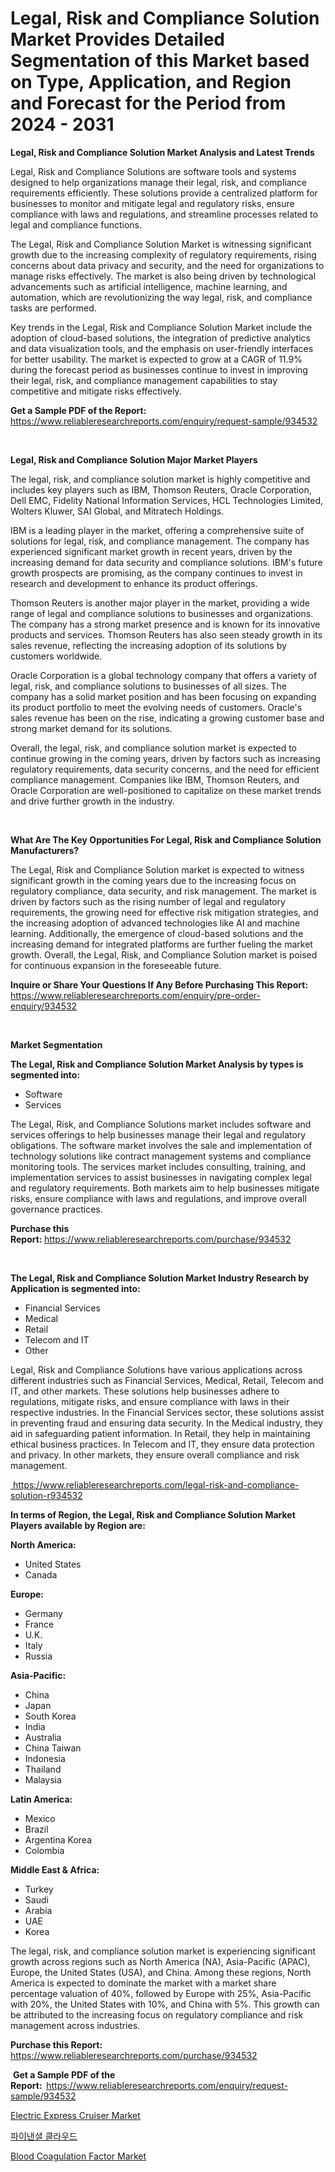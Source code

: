 <p><h1>Legal, Risk and Compliance Solution Market Provides Detailed Segmentation of this Market based on Type, Application, and Region and Forecast for the Period from 2024 - 2031</h1></p><p><strong>Legal, Risk and Compliance Solution Market Analysis and Latest Trends</strong></p>
<p><p>Legal, Risk and Compliance Solutions are software tools and systems designed to help organizations manage their legal, risk, and compliance requirements efficiently. These solutions provide a centralized platform for businesses to monitor and mitigate legal and regulatory risks, ensure compliance with laws and regulations, and streamline processes related to legal and compliance functions.</p><p>The Legal, Risk and Compliance Solution Market is witnessing significant growth due to the increasing complexity of regulatory requirements, rising concerns about data privacy and security, and the need for organizations to manage risks effectively. The market is also being driven by technological advancements such as artificial intelligence, machine learning, and automation, which are revolutionizing the way legal, risk, and compliance tasks are performed.</p><p>Key trends in the Legal, Risk and Compliance Solution Market include the adoption of cloud-based solutions, the integration of predictive analytics and data visualization tools, and the emphasis on user-friendly interfaces for better usability. The market is expected to grow at a CAGR of 11.9% during the forecast period as businesses continue to invest in improving their legal, risk, and compliance management capabilities to stay competitive and mitigate risks effectively.</p></p>
<p><strong>Get a Sample PDF of the Report:&nbsp;</strong> <a href="https://www.reliableresearchreports.com/enquiry/request-sample/934532">https://www.reliableresearchreports.com/enquiry/request-sample/934532</a></p>
<p>&nbsp;</p>
<p><strong>Legal, Risk and Compliance Solution Major Market Players</strong></p>
<p><p>The legal, risk, and compliance solution market is highly competitive and includes key players such as IBM, Thomson Reuters, Oracle Corporation, Dell EMC, Fidelity National Information Services, HCL Technologies Limited, Wolters Kluwer, SAI Global, and Mitratech Holdings. </p><p>IBM is a leading player in the market, offering a comprehensive suite of solutions for legal, risk, and compliance management. The company has experienced significant market growth in recent years, driven by the increasing demand for data security and compliance solutions. IBM's future growth prospects are promising, as the company continues to invest in research and development to enhance its product offerings.</p><p>Thomson Reuters is another major player in the market, providing a wide range of legal and compliance solutions to businesses and organizations. The company has a strong market presence and is known for its innovative products and services. Thomson Reuters has also seen steady growth in its sales revenue, reflecting the increasing adoption of its solutions by customers worldwide.</p><p>Oracle Corporation is a global technology company that offers a variety of legal, risk, and compliance solutions to businesses of all sizes. The company has a solid market position and has been focusing on expanding its product portfolio to meet the evolving needs of customers. Oracle's sales revenue has been on the rise, indicating a growing customer base and strong market demand for its solutions.</p><p>Overall, the legal, risk, and compliance solution market is expected to continue growing in the coming years, driven by factors such as increasing regulatory requirements, data security concerns, and the need for efficient compliance management. Companies like IBM, Thomson Reuters, and Oracle Corporation are well-positioned to capitalize on these market trends and drive further growth in the industry.</p></p>
<p>&nbsp;</p>
<p><strong>What Are The Key Opportunities For Legal, Risk and Compliance Solution Manufacturers?</strong></p>
<p><p>The Legal, Risk and Compliance Solution market is expected to witness significant growth in the coming years due to the increasing focus on regulatory compliance, data security, and risk management. The market is driven by factors such as the rising number of legal and regulatory requirements, the growing need for effective risk mitigation strategies, and the increasing adoption of advanced technologies like AI and machine learning. Additionally, the emergence of cloud-based solutions and the increasing demand for integrated platforms are further fueling the market growth. Overall, the Legal, Risk, and Compliance Solution market is poised for continuous expansion in the foreseeable future.</p></p>
<p><strong>Inquire or Share Your Questions If Any Before Purchasing This Report:</strong> <a href="https://www.reliableresearchreports.com/enquiry/pre-order-enquiry/934532">https://www.reliableresearchreports.com/enquiry/pre-order-enquiry/934532</a></p>
<p>&nbsp;</p>
<p><strong>Market Segmentation</strong></p>
<p><strong>The Legal, Risk and Compliance Solution Market Analysis by types is segmented into:</strong></p>
<p><ul><li>Software</li><li>Services</li></ul></p>
<p><p>The Legal, Risk, and Compliance Solutions market includes software and services offerings to help businesses manage their legal and regulatory obligations. The software market involves the sale and implementation of technology solutions like contract management systems and compliance monitoring tools. The services market includes consulting, training, and implementation services to assist businesses in navigating complex legal and regulatory requirements. Both markets aim to help businesses mitigate risks, ensure compliance with laws and regulations, and improve overall governance practices.</p></p>
<p><strong>Purchase this Report:&nbsp;</strong><a href="https://www.reliableresearchreports.com/purchase/934532">https://www.reliableresearchreports.com/purchase/934532</a></p>
<p>&nbsp;</p>
<p><strong>The Legal, Risk and Compliance Solution Market Industry Research by Application is segmented into:</strong></p>
<p><ul><li>Financial Services</li><li>Medical</li><li>Retail</li><li>Telecom and IT</li><li>Other</li></ul></p>
<p><p>Legal, Risk and Compliance Solutions have various applications across different industries such as Financial Services, Medical, Retail, Telecom and IT, and other markets. These solutions help businesses adhere to regulations, mitigate risks, and ensure compliance with laws in their respective industries. In the Financial Services sector, these solutions assist in preventing fraud and ensuring data security. In the Medical industry, they aid in safeguarding patient information. In Retail, they help in maintaining ethical business practices. In Telecom and IT, they ensure data protection and privacy. In other markets, they ensure overall compliance and risk management.</p></p>
<p><a href="https://www.reliableresearchreports.com/legal-risk-and-compliance-solution-r934532">&nbsp;https://www.reliableresearchreports.com/legal-risk-and-compliance-solution-r934532</a></p>
<p><strong>In terms of Region, the Legal, Risk and Compliance Solution Market Players available by Region are:</strong></p>
<p>
    <p> <strong> North America: </strong>
        <ul>
            <li>United States</li>
            <li>Canada</li>
        </ul>
        </p> 
    <p> <strong> Europe: </strong>
        <ul>
            <li>Germany</li>
            <li>France</li>
            <li>U.K.</li>
            <li>Italy</li>
            <li>Russia</li>
        </ul>
        </p> 
    <p> <strong> Asia-Pacific: </strong>
        <ul>
            <li>China</li>
            <li>Japan</li>
            <li>South Korea</li>
            <li>India</li>
            <li>Australia</li>
            <li>China Taiwan</li>
            <li>Indonesia</li>
            <li>Thailand</li>
            <li>Malaysia</li>
        </ul>
        </p> 
    <p> <strong> Latin America: </strong>
        <ul>
            <li>Mexico</li>
            <li>Brazil</li>
            <li>Argentina Korea</li>
            <li>Colombia</li>
        </ul>
        </p> 
    <p> <strong> Middle East & Africa: </strong>
        <ul>
            <li>Turkey</li>
            <li>Saudi</li>
            <li>Arabia</li>
            <li>UAE</li>
            <li>Korea</li>
        </ul>
    </p>
    </p>
<p><p>The legal, risk, and compliance solution market is experiencing significant growth across regions such as North America (NA), Asia-Pacific (APAC), Europe, the United States (USA), and China. Among these regions, North America is expected to dominate the market with a market share percentage valuation of 40%, followed by Europe with 25%, Asia-Pacific with 20%, the United States with 10%, and China with 5%. This growth can be attributed to the increasing focus on regulatory compliance and risk management across industries.</p></p>
<p><strong>Purchase this Report: </strong><a href="https://www.reliableresearchreports.com/purchase/934532">https://www.reliableresearchreports.com/purchase/934532</a></p>
<p>&nbsp;<strong>Get a Sample PDF of the Report:&nbsp;&nbsp;</strong><a href="https://www.reliableresearchreports.com/enquiry/request-sample/934532">https://www.reliableresearchreports.com/enquiry/request-sample/934532</a></p>
<p><strong></strong></p>
<p><p><a href="https://www.linkedin.com/pulse/electric-express-cruiser-market-centers-aspects-growth-share-opportunity-dnpve">Electric Express Cruiser Market</a></p><p><a href="https://github.com/rick7624/Market-Research-Report-List-1/blob/main/883338860196.md">파이낸셜 클라우드</a></p><p><a href="https://www.linkedin.com/pulse/blood-coagulation-factor-market-analysis-examines-its-scope-chtae">Blood Coagulation Factor Market</a></p></p>